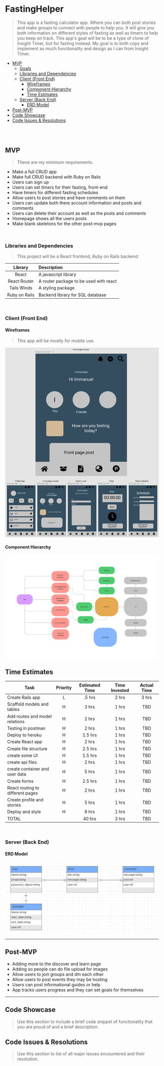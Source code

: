 # FastingHelper <!-- omit in toc -->

> This app is a fasting calculator app. Where you can both post stories and make groups to connect with people to help you. It will give you both information on different styles of fasting as well as timers to help you keep on track. This app's goal will be to be a type of clone of Insight Timer, but for fasting instead. My goal is to both copy and implement as much functionality and design as I can from Insight Timer.

- [MVP](#mvp)
  - [Goals](#goals)
  - [Libraries and Dependencies](#libraries-and-dependencies)
  - [Client (Front End)](#client-front-end)
    - [Wireframes](#wireframes)
    - [Component Hierarchy](#component-hierarchy)
    - [Time Estimates](#time-estimates)
  - [Server (Back End)](#server-back-end)
    - [ERD Model](#erd-model)
- [Post-MVP](#post-mvp)
- [Code Showcase](#code-showcase)
- [Code Issues & Resolutions](#code-issues--resolutions)

<br>

<br>

## MVP

> These are my minimum requirements.

- Make a full CRUD app
- Make full CRUD backend with Ruby on Rails
- Users can sign up
- Users can set timers for their fasting, front-end
- Have timers for different fasting schedules
- Allow users to post stories and have comments on them
- Users can update both there account information and posts and comments
- Users can delete their account as well as the posts and comments
- Homepage shows all the users posts
- Make blank skeletons for the other post-mvp pages

<br>

### Libraries and Dependencies

> This project will be a React frontend, Ruby on Rails backend

|    Library    | Description                            |
| :-----------: | :------------------------------------- |
|     React     | A javascript library                   |
| React Router  | A router package to be used with react |
|  Tails Winds  | A styling package                      |
| Ruby on Rails | Backend library for SQL database       |

<br>

### Client (Front End)

#### Wireframes

> This app will be mostly for mobile use.

![Mobile wire frame](./pictures/wireframe.png)

#### Component Hierarchy

![component hierarchy](./pictures/component.png)

## Time Estimates

| Task                             | Priority | Estimated Time | Time Invested | Actual Time |
| -------------------------------- | :------: | :------------: | :-----------: | :---------: |
| Create Rails app                 |    L     |     .5 hrs     |     2 hrs     |    3 hrs    |
| Scaffold models and tables       |    H     |     3 hrs      |     1 hrs     |     TBD     |
| Add routes and model relations   |    H     |     2 hrs      |     1 hrs     |     TBD     |
| Testing in postman               |    H     |     2 hrs      |     1 hrs     |     TBD     |
| Deploy to heroku                 |    H     |    1.5 hrs     |     1 hrs     |     TBD     |
| Create React app                 |    H     |     2 hrs      |     1 hrs     |     TBD     |
| Create file structure            |    H     |    2.5 hrs     |     1 hrs     |     TBD     |
| create some UI                   |    H     |    1.5 hrs     |     1 hrs     |     TBD     |
| create api files                 |    H     |     2 hrs      |     1 hrs     |     TBD     |
| create container and user data   |    H     |     5 hrs      |     1 hrs     |     TBD     |
| Create forms                     |    H     |    2.5 hrs     |     1 hrs     |     TBD     |
| React routing to different pages |    H     |     2 hrs      |     1 hrs     |     TBD     |
| Create profile and stories       |    H     |     5 hrs      |     1 hrs     |     TBD     |
| Deploy and style                 |    H     |     8 hrs      |     1 hrs     |     TBD     |
| TOTAL                            |          |     40 hrs     |     3 hrs     |     TBD     |

<br>

### Server (Back End)

#### ERD Model

![erd model](./pictures/FastingHelper.png)

---

## Post-MVP

- Adding more to the discover and learn page
- Adding so people can do file upload for images
- Allow users to join groups and dm each other
- Allow users to post events they may be hosting
- Users can post informational guides or help
- App tracks users progress and they can set goals for themselves

---

## Code Showcase

> Use this section to include a brief code snippet of functionality that you are proud of and a brief description.

## Code Issues & Resolutions

> Use this section to list of all major issues encountered and their resolution.
